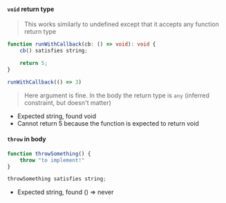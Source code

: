 #### `void` return type

> This works similarly to undefined except that it accepts any function return type

```ts
function runWithCallback(cb: () => void): void {
	cb() satisfies string;

	return 5;
}

runWithCallback(() => 3)
```

> Here argument is fine. In the body the return type is `any` (inferred constraint, but doesn't matter)

- Expected string, found void
- Cannot return 5 because the function is expected to return void

#### `throw` in body

```ts
function throwSomething() {
	throw "to implement!"
}

throwSomething satisfies string;
```

- Expected string, found () => never
